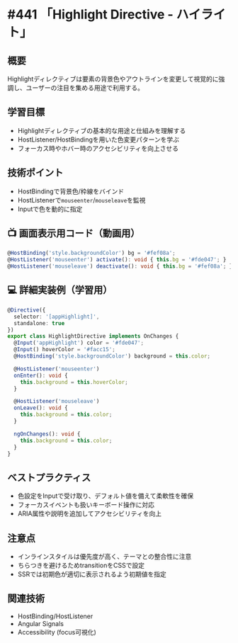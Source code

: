 # #441 「Highlight Directive - ハイライト」

## 概要
Highlightディレクティブは要素の背景色やアウトラインを変更して視覚的に強調し、ユーザーの注目を集める用途で利用する。

## 学習目標
- Highlightディレクティブの基本的な用途と仕組みを理解する
- HostListener/HostBindingを用いた色変更パターンを学ぶ
- フォーカス時やホバー時のアクセシビリティを向上させる

## 技術ポイント
- HostBindingで背景色/枠線をバインド
- HostListenerで`mouseenter`/`mouseleave`を監視
- Inputで色を動的に指定

## 📺 画面表示用コード（動画用）
```typescript
@HostBinding('style.backgroundColor') bg = '#fef08a';
@HostListener('mouseenter') activate(): void { this.bg = '#fde047'; }
@HostListener('mouseleave') deactivate(): void { this.bg = '#fef08a'; }
```

## 💻 詳細実装例（学習用）
```typescript
@Directive({
  selector: '[appHighlight]',
  standalone: true
})
export class HighlightDirective implements OnChanges {
  @Input('appHighlight') color = '#fde047';
  @Input() hoverColor = '#facc15';
  @HostBinding('style.backgroundColor') background = this.color;

  @HostListener('mouseenter')
  onEnter(): void {
    this.background = this.hoverColor;
  }

  @HostListener('mouseleave')
  onLeave(): void {
    this.background = this.color;
  }

  ngOnChanges(): void {
    this.background = this.color;
  }
}
```

## ベストプラクティス
- 色設定をInputで受け取り、デフォルト値を備えて柔軟性を確保
- フォーカスイベントも扱いキーボード操作に対応
- ARIA属性や説明を追加してアクセシビリティを向上

## 注意点
- インラインスタイルは優先度が高く、テーマとの整合性に注意
- ちらつきを避けるためtransitionをCSSで設定
- SSRでは初期色が適切に表示されるよう初期値を指定

## 関連技術
- HostBinding/HostListener
- Angular Signals
- Accessibility (focus可視化)
